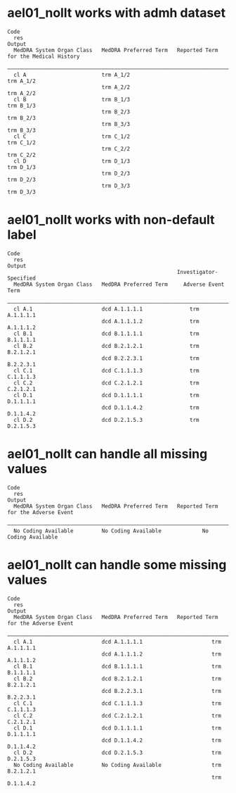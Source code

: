 # ael01_nollt works with admh dataset

    Code
      res
    Output
      MedDRA System Organ Class   MedDRA Preferred Term   Reported Term for the Medical History
      —————————————————————————————————————————————————————————————————————————————————————————
      cl A                        trm A_1/2                             trm A_1/2              
                                  trm A_2/2                             trm A_2/2              
      cl B                        trm B_1/3                             trm B_1/3              
                                  trm B_2/3                             trm B_2/3              
                                  trm B_3/3                             trm B_3/3              
      cl C                        trm C_1/2                             trm C_1/2              
                                  trm C_2/2                             trm C_2/2              
      cl D                        trm D_1/3                             trm D_1/3              
                                  trm D_2/3                             trm D_2/3              
                                  trm D_3/3                             trm D_3/3              

# ael01_nollt works with non-default label

    Code
      res
    Output
                                                          Investigator-Specified
      MedDRA System Organ Class   MedDRA Preferred Term     Adverse Event Term  
      ——————————————————————————————————————————————————————————————————————————
      cl A.1                      dcd A.1.1.1.1               trm A.1.1.1.1     
                                  dcd A.1.1.1.2               trm A.1.1.1.2     
      cl B.1                      dcd B.1.1.1.1               trm B.1.1.1.1     
      cl B.2                      dcd B.2.1.2.1               trm B.2.1.2.1     
                                  dcd B.2.2.3.1               trm B.2.2.3.1     
      cl C.1                      dcd C.1.1.1.3               trm C.1.1.1.3     
      cl C.2                      dcd C.2.1.2.1               trm C.2.1.2.1     
      cl D.1                      dcd D.1.1.1.1               trm D.1.1.1.1     
                                  dcd D.1.1.4.2               trm D.1.1.4.2     
      cl D.2                      dcd D.2.1.5.3               trm D.2.1.5.3     

# ael01_nollt can handle all missing values

    Code
      res
    Output
      MedDRA System Organ Class   MedDRA Preferred Term   Reported Term for the Adverse Event
      ———————————————————————————————————————————————————————————————————————————————————————
      No Coding Available         No Coding Available             No Coding Available        

# ael01_nollt can handle some missing values

    Code
      res
    Output
      MedDRA System Organ Class   MedDRA Preferred Term   Reported Term for the Adverse Event
      ———————————————————————————————————————————————————————————————————————————————————————
      cl A.1                      dcd A.1.1.1.1                      trm A.1.1.1.1           
                                  dcd A.1.1.1.2                      trm A.1.1.1.2           
      cl B.1                      dcd B.1.1.1.1                      trm B.1.1.1.1           
      cl B.2                      dcd B.2.1.2.1                      trm B.2.1.2.1           
                                  dcd B.2.2.3.1                      trm B.2.2.3.1           
      cl C.1                      dcd C.1.1.1.3                      trm C.1.1.1.3           
      cl C.2                      dcd C.2.1.2.1                      trm C.2.1.2.1           
      cl D.1                      dcd D.1.1.1.1                      trm D.1.1.1.1           
                                  dcd D.1.1.4.2                      trm D.1.1.4.2           
      cl D.2                      dcd D.2.1.5.3                      trm D.2.1.5.3           
      No Coding Available         No Coding Available                trm B.2.1.2.1           
                                                                     trm D.1.1.4.2           

